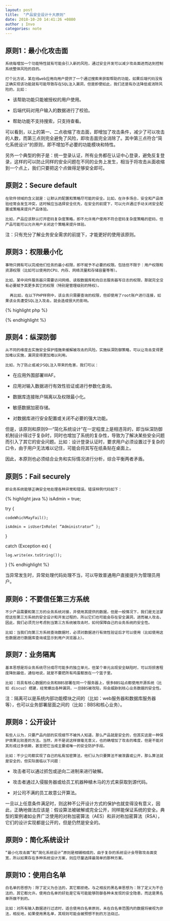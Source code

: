 ```yaml
---
layout: post
title:  "产品安全设计十大原则"
date: 2018-10-20 14:41:26 +0800
author : Invo
categories: note
---
```



## 原则1：最小化攻击面

    系统每增加一个功能特性就有可能会引入新的风险，通过安全开发可以减少攻击面进而达到控制系统整体风险的目的。

    打个比方说，某在线web应用向用户提供了一个通过搜索来获取帮助的功能，如果后端代码没有正确实现该功能就有可能导致存在SQL注入漏洞，但是即便如此，我们还是有办法降低或消除风险的，比如：

* 该帮助功能只能被授权的用户使用。

* 后端代码对用户输入的数据进行了校验。

* 帮助功能不支持搜索，只支持查看。

可以看到，以上的第一、二点收缩了攻击面，即增加了攻击条件，减少了可以攻击的人数，而第三点则完全避免了风险，即攻击面完全消除了。其中第三点符合“简化系统设计”的原则，即不增加不必要的功能模块和特性。

另外一个典型的例子是：统一登录认证，所有业务都在认证中心登录，避免反复登录，这样的可以防止同样的安全问题在不同的业务上发生，相当于将攻击从面收缩到一个点上，我们只要把这个点做得足够安全即可。

## 原则2：Secure default
    在软件领域的含义就是：让默认的配置和策略尽可能的安全。比如，在许多场合，安全和产品体验经常会发生冲突，这时候应当选择安全优先，在安全的前提下，可以允许通过手动关闭安全配置或策略来提升产品体验。

    比如，产品应该默认打开密码复杂度策略，即不允许用户使用不符合密码复杂度策略的密码，但产品可能可以允许用户关闭这个策略来提升体验。

注：只有充分了解业务安全需求的前提下，才能更好的使用该原则。

## 原则3：权限最小化
    事物只拥有可以完成他们任务的最小权限，即不赋予不必要的权限。包括但不限于：用户权限和资源权限（比如可以使用的CPU、内存、网络流量和存储容量等等）。

    比如，某中间件服务器只需要访问网络、读取数据库和向日志服务器写日志的权限，那就完全没有必要赋予其更多其它的权限（特别是管理级别的特权）。

      再比如，在以下PHP样例中，该业务只需要查询的权限，但却使用了root账户进行连接，如果该业务遭受SQL注入攻击，就会造成很大的影响。

{% highlight php %}
<?php

$host = 'localhost';

$userID = 'root';

$password = 'password';

$db = mysql_connect($host, $userID, $password) or die ('Error connecting to mysql');

$name = 'testdatabase';

mysql_select_db($name);

$sql="SELECT * FROM theTable";

$result=mysql_query($sql);

?>
{% endhighlight %}

## 原则4：纵深防御
    从不同的维度去实施安全保护措施来缓解被攻击的风险。实施纵深防御策略，可以让攻击变得更加难以实施，漏洞变得更加难以利用。

    比如，为了防止或减少SQL注入带来的危害，我们可以：

* 在应用外围部署WAF。

* 应用对输入数据进行有效性验证或进行参数化查询。

* 数据库连接账户隔离以及权限最小化。

* 敏感数据加密存储。

* 对数据库进行安全配置或关闭不必要的强大功能。

但是，该原则和原则9—“简化系统设计”在一定程度上是相违背的，即当纵深防御机制设计得过于复杂时，同时也增加了系统的复杂性，导致为了解决某些安全问题而引入了其它的安全问题。比如：设计登录认证时，要求用户必须设置过于复杂的口令，由于用户无法难以记住，可能会将其写在纸条贴在桌面上。

因此，本原则也必须结合业务和实际情况进行分析，综合平衡两者矛盾。
## 原则5：Fail securely
    即业务系统能够正确安全地处理各种异常和错误。错误样例代码如下：
{% highlight java %}
isAdmin = true;

try {

    codeWhichMayFail();

    isAdmin = isUserInRole( “Administrator” );

}

catch (Exception ex) {

    log.write(ex.toString());

}
{% endhighlight %}

当异常发生时，异常处理代码处理不当，可以导致普通用户直接提升为管理员用户。

## 原则6：不要信任第三方系统
    不少产品需要和第三方的业务系统对接，并使用其提供的数据，但是一般情况下，我们是无法掌控这些第三方系统的安全设计和开发过程的，所以它们也可能会存在安全漏洞，进而被人攻击，因此，我们必须充分考虑到当第三方系统被攻击时，如何保障自己的业务系统的安全性。

    比如：当我们向第三方系统查询数据时，必须对数据进行有效性验证后才可以使用（比如使用这些数据进行数据库查询或显示到用户浏览器上）。

## 原则7：业务隔离
    基本思想是将业务系统尽分成尽可能多的独立单元，但某个单元出现安全缺陷时，可以将损害程度降到最低，通俗地说，就是不要把所有鸡蛋都放在一个篮子里。

    比如：将具有核心数据的业务和BBS部署在同一个服务器上，很多BBS站点都使用开源系统（比如 discuz）搭建，经常爆出各种漏洞，一旦BBS被攻陷，将会威胁到核心业务数据的安全性。

注：隔离可以是系统内部功能模块之间的（比如：web服务器和数据库服务器等），也可以业务部署层面之间的（比如：BBS和核心业务）。

## 原则8：公开设计
    有些人认为，只要产品内部的实现细节不被外人知道，那么产品就是安全的，但其实这是一种保护效果比较差的方法。当然，并不是说这样做毫无意义，也的确增加了攻击的难度，但是不能对其形成过多依赖，甚至把它当成主要或唯一的安全防护手段。

    比如：不少公司都实现了自己的私有加密算法，他们认为只要算法不被泄露或公开，那么算法就是安全的，但实际面临以下问题：

* 攻击者可以通过抓包或逆向二进制来进行破解。

* 攻击者通过入侵服务器或给员工机器种植木马的方式来获取到源代码。

* 对公司不满的员工故意公开算法。

一旦以上任意条件满足时，则这种不公开设计方式的保护也就变得没有意义，因此，正确地做法应该是：假设算法被破解或完全公开，同样能保证系统的安全。典型的案例诸如业界广泛使用的对称加密算法（AES）和非对称加密算法（RSA），它们的设计实现都是公开的，但是仍然是安全的。

## 原则9：简化系统设计
    “最小化攻击面”和“简化系统设计”原则是相辅相成的，由于复杂的系统设计会导致攻击面变宽，所以如果存在多种系统设计方案，则应尽量选择最简单的那种方案。

## 原则10：使用白名单
    白名单的思想为：除了定义为合法的，其它都拒绝。与之相反的黑名单思想为：除了定义为不合法的，其它都允许。使用白名单的好处是它有可能能够防御各种未发现的安全隐患，而这是黑名单所做不到的。

    比如：对所有输入数据进行过滤时，适合使用白名单原则，未在白名单范围内的数据将被视为非法，相反地，如果使用黑名单，其规则可能会被预想不到的方法绕过。
